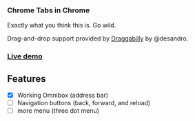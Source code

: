 ### Chrome Tabs in Chrome

Exactly what you think this is. Go wild.

Drag-and-drop support provided by [Draggabilly](https://github.com/desandro/draggabilly) by @desandro.

### [Live demo](https://glitch128.github.io/Chrome-in-Html)

## Features
- [x] Working Omnibox (address bar)
- [ ] Navigation buttons (back, forward, and reload)
- [ ] more menu (three dot menu)
##
